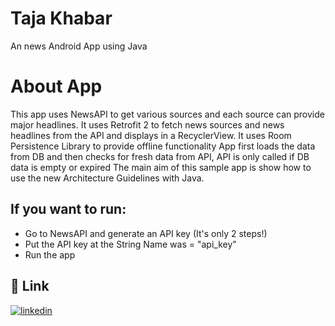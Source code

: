 
# Taja Khabar
An news Android App using Java 

# About App

This app uses NewsAPI to get various sources and each source can provide major headlines. It uses Retrofit 2 to fetch news sources and news headlines from the API and displays in a RecyclerView. It uses Room Persistence Library to provide offline functionality App first loads the data from DB and then checks for fresh data from API, API is only called if DB data is empty or expired The main aim of this sample app is show how to use the new Architecture Guidelines with Java.

## If you want to run:
- Go to NewsAPI and generate an API key (It's only 2 steps!)
- Put the API key at the String Name was = "api_key"
- Run the app






## 🔗 Link
[![linkedin](https://img.shields.io/badge/linkedin-0A66C2?style=for-the-badge&logo=linkedin&logoColor=white)](https://www.linkedin.com/in/aadil-ansari-qadri/)

